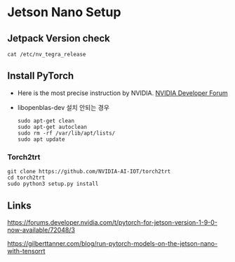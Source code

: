 # Jetson Nano Setup





## Jetpack Version check

```
cat /etc/nv_tegra_release
```



## Install PyTorch

- Here is the most precise instruction by NVIDIA.
  [NVIDIA Developer Forum](https://forums.developer.nvidia.com/t/pytorch-for-jetson-version-1-9-0-now-available/72048/3)









- libopenblas-dev 설치 안되는 경우

  ```
  sudo apt-get clean
  sudo apt-get autoclean
  sudo rm -rf /var/lib/apt/lists/
  sudo apt update
  ```

  



### Torch2trt

 ```
 git clone https://github.com/NVIDIA-AI-IOT/torch2trt
 cd torch2trt
 sudo python3 setup.py install
 ```



## Links

https://forums.developer.nvidia.com/t/pytorch-for-jetson-version-1-9-0-now-available/72048/3

https://gilberttanner.com/blog/run-pytorch-models-on-the-jetson-nano-with-tensorrt
